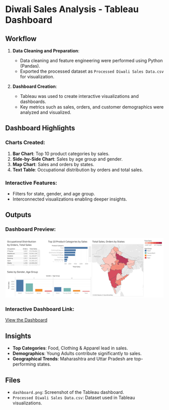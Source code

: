 # Diwali Sales Analysis - Tableau Dashboard

## Workflow
1. **Data Cleaning and Preparation**:
   - Data cleaning and feature engineering were performed using Python (Pandas).
   - Exported the processed dataset as `Processed Diwali Sales Data.csv` for visualization.

2. **Dashboard Creation**:
   - Tableau was used to create interactive visualizations and dashboards.
   - Key metrics such as sales, orders, and customer demographics were analyzed and visualized.

## Dashboard Highlights
### Charts Created:
1. **Bar Chart**: Top 10 product categories by sales.
2. **Side-by-Side Chart**: Sales by age group and gender.
3. **Map Chart**: Sales and orders by states.
4. **Text Table**: Occupational distribution by orders and total sales.

### Interactive Features:
- Filters for state, gender, and age group.
- Interconnected visualizations enabling deeper insights.

## Outputs
### Dashboard Preview:
![Dashboard Preview](dashboard.png)

### Interactive Dashboard Link:
[View the Dashboard](https://public.tableau.com/views/dashboard_17323611107920/Dashboard1?:language=en-US&:sid=&:redirect=auth&:display_count=n&:origin=viz_share_link)

## Insights
- **Top Categories**: Food, Clothing & Apparel lead in sales.
- **Demographics**: Young Adults contribute significantly to sales.
- **Geographical Trends**: Maharashtra and Uttar Pradesh are top-performing states.

## Files
- `dashboard.png`: Screenshot of the Tableau dashboard.
- `Processed Diwali Sales Data.csv`: Dataset used in Tableau visualizations.




